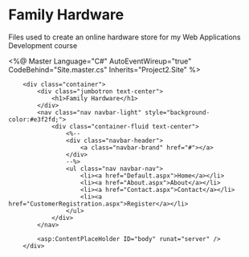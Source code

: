 # Family Hardware
Files used to create an online hardware store for my Web Applications Development course

<%@ Master Language="C#" AutoEventWireup="true" CodeBehind="Site.master.cs" Inherits="Project2.Site" %>

<!DOCTYPE html>

<html>
<head runat="server">
    <title>Family Hardware</title>
    <link href="Content/bootstrap.css" rel="stylesheet" />
    <script src="Scripts/jquery-3.0.0.js"></script>
    <script src="Scripts/bootstrap.js"></script>
    <asp:ContentPlaceHolder ID="head" runat="server"/>
</head>
<body>

        <div class="container">
            <div class="jumbotron text-center">
                <h1>Family Hardware</h1>
            </div>
            <nav class="nav navbar-light" style="background-color:#e3f2fd;">
                <div class="container-fluid text-center">
                    <%-- 
                    <div class="navbar-header">
                        <a class="navbar-brand" href="#"></a>
                    </div>
                    --%>
                    <ul class="nav navbar-nav">
                        <li><a href="Default.aspx">Home</a></li>
                        <li><a href="About.aspx">About</a></li>
                        <li><a href="Contact.aspx">Contact</a></li>
                        <li><a href="CustomerRegistration.aspx">Register</a></li>
                    </ul>
                </div>
            </nav>
                
            <asp:ContentPlaceHolder ID="body" runat="server" />
        </div>
</body>
</html>

